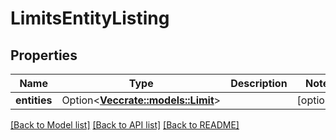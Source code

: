 # LimitsEntityListing

## Properties

Name | Type | Description | Notes
------------ | ------------- | ------------- | -------------
**entities** | Option<[**Vec<crate::models::Limit>**](Limit.md)> |  | [optional]

[[Back to Model list]](../README.md#documentation-for-models) [[Back to API list]](../README.md#documentation-for-api-endpoints) [[Back to README]](../README.md)


